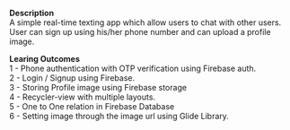 **Description**<br />
A simple real-time texting app which allow users to chat with other users. User can sign up using his/her phone number and can upload a profile image.
 
**Learing Outcomes**<br />
1 - Phone authentication with OTP verification using Firebase auth.<br />
2 - Login / Signup using Firebase.<br />
3 - Storing Profile image using Firebase storage<br />
4 - Recycler-view with multiple layouts.<br />
5 - One to One relation in Firebase Database<br />
6 - Setting image through the image url using Glide Library.<br />
